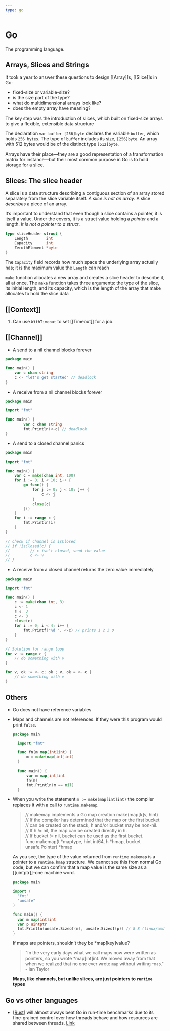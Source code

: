 ```yaml
---
type: go
---
```

# Go

The programming language.

## Arrays, Slices and Strings

It took a year to answer these questions to design [[Array]]s, [[Slice]]s in Go:
- fixed-size or variable-size?
- is the size part of the type?
- what do multidimensional arrays look like?
- does the empty array have meaning?

The key step was the introduction of slices, which built on fixed-size arrays to give a flexible, extensible data structure

The declaration `var buffer [256]byte` declares the variable `buffer`, which holds `256 bytes`. The type of `buffer` includes its size, `[256]byte`. An array with 512 bytes would be of the distinct type `[512]byte`.

Arrays have their place—they are a good representation of a transformation matrix for instance—but their most common purpose in Go is to hold storage for a slice.

## Slices: The slice header

A slice is a data structure describing a contiguous section of an array stored separately from the slice variable itself. *A slice is not an array*. A slice *describes* a piece of an array.

It’s important to understand that even though a slice contains a pointer, it is itself a value. Under the covers, it is a struct value holding a *pointer* and a length. *It is not a pointer to a struct*.

```go
type sliceHeader struct {
    Length        int
    Capacity      int
    ZerothElement *byte
}
```

The `Capacity` field records how much space the underlying array actually has; it is the maximum value the `Length` can reach

`make` function allocates a new array and creates a slice header to describe it, all at once. The `make` function takes three arguments: the type of the slice, its initial length, and its capacity, which is the length of the array that make allocates to hold the slice data

## [[Context]]

1. Can use `WithTimeout` to set [[Timeout]] for a job.

## [[Channel]]

- A send to a nil channel blocks forever

```go
package main

func main() {
    var c chan string
    c <- "let's get started" // deadlock
}
```

- A receive from a nil channel blocks forever

```go
package main

import "fmt"

func main() {
        var c chan string
        fmt.Println(<-c) // deadlock
}
```

- A send to a closed channel panics

```go
package main

import "fmt"

func main() {
    var c = make(chan int, 100)
    for i := 0; i < 10; i++ {
        go func() {
            for j := 0; j < 10; j++ {
                c <- j
            }
            close(c)
        }()
    }
    for i := range c {
        fmt.Println(i)
    }
}

// check if channel is isClosed
// if !isClosed(c) {
//         // c isn't closed, send the value
//         c <- v
// }
```

- A receive from a closed channel returns the zero value immediately

```go
package main

import "fmt"

func main() {
    c := make(chan int, 3)
    c <- 1
    c <- 2
    c <- 3
    close(c)
    for i := 0; i < 4; i++ {
        fmt.Printf("%d ", <-c) // prints 1 2 3 0
    }
}

// Solution for range loop
for v := range c {
    // do something with v
}

for v, ok := <- c; ok ; v, ok = <- c {
    // do something with v
}
```

## Others

- Go does not have reference variables
- Maps and channels are not references. If they were this program would print `false`.
  ```go
  package main

    import "fmt"

    func fn(m map[int]int) {
        m = make(map[int]int)
    }

    func main() {
        var m map[int]int
        fn(m)
        fmt.Println(m == nil)
    }
  ```
- When you write the statement `m := make(map[int]int)` the compiler replaces it with a call to `runtime.makemap`.
  > // makemap implements a Go map creation make(map[k]v, hint)\
  > // If the compiler has determined that the map or the first bucket\
  > // can be created on the stack, h and/or bucket may be non-nil.\
  > // If h != nil, the map can be created directly in h.\
  > // If bucket != nil, bucket can be used as the first bucket.\
  > func makemap(t *maptype, hint int64, h *hmap, bucket unsafe.Pointer) *hmap
  
  As you see, the type of the value returned from `runtime.makemap` is a pointer to a `runtime.hmap` structure. We cannot see this from normal Go code, but we can confirm that a map value is the same size as a [[uintptr]]–one machine word.

  ```go
  package main

  import (
    "fmt"
    "unsafe"
  )

  func main() {
    var m map[int]int
    var p uintptr
    fmt.Println(unsafe.Sizeof(m), unsafe.Sizeof(p)) // 8 8 (linux/amd64)
  }
  ```

  If maps are pointers, shouldn’t they be *map[key]value?

  > "In the very early days what we call maps now were written as pointers, so you wrote *map[int]int. We moved away from that when we realized that no one ever wrote `map` without writing `*map`." - Ian Taylor

  **Maps, like channels, but unlike slices, are just pointers to `runtime` types**

## Go vs other languages

- [[Rust]] will almost always beat Go in run-time benchmarks due to its fine-grained control over how threads behave and how resources are shared between threads. [Link](https://www.getclockwise.com/blog/rust-vs-go)

[//begin]: # "Autogenerated link references for markdown compatibility"
[Rust]: rust "Rust"
[//end]: # "Autogenerated link references"